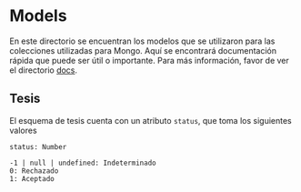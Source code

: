 # Models
En este directorio se encuentran los modelos que se utilizaron para las colecciones utilizadas para Mongo. Aquí se encontrará documentación rápida que puede ser útil o importante. Para más información, favor de ver el directorio [docs](../../docs/).

## Tesis
El esquema de tesis cuenta con un atributo `status`, que toma los siguientes valores
```mongodb
status: Number

-1 | null | undefined: Indeterminado
0: Rechazado
1: Aceptado
```
<!-- * Status:
 * · -1 - Indeterminado
 * · 0 - Rechazado
 * · 1 - Aceptado -->